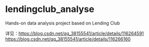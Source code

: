 # lendingclub_analyse
Hands-on data analysis project based on Lending Club

详见：https://blog.csdn.net/qq_38155541/article/details/116264591
      https://blog.csdn.net/qq_38155541/article/details/116266160
